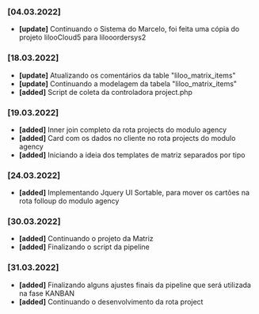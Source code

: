 ### [04.03.2022]
- __[update]__ Continuando o Sistema do Marcelo, foi feita uma cópia do projeto lilooCloud5 para lilooordersys2

### [18.03.2022]
- __[update]__ Atualizando os comentários da table "liloo_matrix_items"
- __[update]__ Continuando a modelagem da tabela "liloo_matrix_items"
- __[added]__  Script de coleta da controladora project.php

### [19.03.2022]
- __[added]__ Inner join completo da rota projects do modulo agency
- __[added]__ Card com os dados no cliente no rota projects do modulo agency 
- __[added]__ Iniciando a ideia dos templates de matriz separados por tipo

### [24.03.2022]
- __[added]__ Implementando Jquery UI Sortable, para mover os cartões na rota folloup do modulo agency

### [30.03.2022]
- __[added]__ Continuando o projeto da Matriz
- __[added]__ Finalizando o script da pipeline

### [31.03.2022]
- __[added]__ Finalizando alguns ajustes finais da pipeline que será utilizada na fase KANBAN
- __[added]__ Continuando o desenvolvimento da rota project
